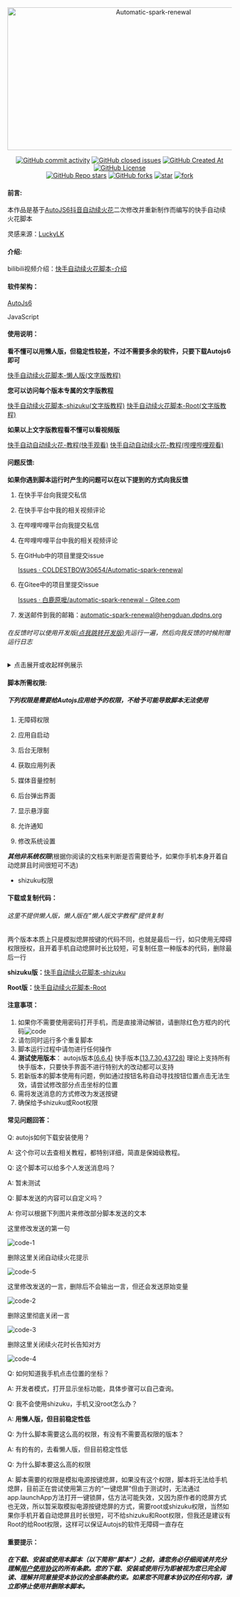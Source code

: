 <div align="center">
  <img src="https://socialify.git.ci/COLDESTBOW30654/Automatic-spark-renewal/image?description=1&font=Inter&forks=1&issues=1&language=1&name=1&owner=1&pattern=Plus&pulls=1&stargazers=1&theme=Light" alt="Automatic-spark-renewal" width="640" height="320" />

  <p>
    <a href="https://github.com/COLDESTBOW30654/Automatic-spark-renewal/issues
    "><img alt="GitHub commit activity" src="https://img.shields.io/github/commit-activity/t/coldestbow30654/automatic-spark-renewal"/></a>
    <a href="https://github.com/COLDESTBOW30654/Automatic-spark-renewal/issues"><img alt="GitHub closed issues" src="https://img.shields.io/github/issues/coldestbow30654/automatic-spark-renewal"/></a>
    <a href="https://github.com/COLDESTBOW30654/Automatic-spark-renewal/commits/main/"><img alt="GitHub Created At" src="https://img.shields.io/github/created-at/coldestbow30654/Automatic-spark-renewal
    "/></a>
    <a href="https://github.com/COLDESTBOW30654/Automatic-spark-renewal/blob/main/LICENSE"><img alt="GitHub License" src="https://img.shields.io/github/license/coldestbow30654/automatic-spark-renewal"/></a>
    <br>
    <a href="https://github.com/COLDESTBOW30654/Automatic-spark-renewal/stargazers"><img alt="GitHub Repo stars" src="https://img.shields.io/github/stars/coldestbow30654/automatic-spark-renewal"/></a>
    <a href="https://github.com/COLDESTBOW30654/Automatic-spark-renewal/forks"><img alt="GitHub forks" src="https://img.shields.io/github/forks/coldestbow30654/automatic-spark-renewal"/></a>
    <a href='https://gitee.com/coldestbow30654/automatic-spark-renewal/stargazers'><img src='https://gitee.com/coldestbow30654/automatic-spark-renewal/badge/star.svg?theme=white' alt='star'></img></a>
    <a href='https://gitee.com/coldestbow30654/automatic-spark-renewal/members'><img src='https://gitee.com/coldestbow30654/automatic-spark-renewal/badge/fork.svg?theme=white' alt='fork'></img></a>
  </p>
</div>

#### 前言:

本作品是基于[AutoJS6抖音自动续火花](https://gitee.com/ewaaa/auto-js6-tiktok-auto-spark)二次修改并重新制作而编写的快手自动续火花脚本

灵感来源：[LuckyLK](https://www.bilibili.com/video/BV1zb3xzUEXj)

#### 介绍:

bilibili视频介绍：[快手自动续火花脚本-介绍](https://www.bilibili.com/video/BV11beMzNEgS)

#### 软件架构：

[AutoJs6](https://github.com/SuperMonster003/AutoJs6)

JavaScript

#### 使用说明：

**看不懂可以用懒人版，但稳定性较差，不过不需要多余的软件，只要下载Autojs6即可**

[快手自动续火花脚本-懒人版(文字版教程)](.document/Document-Lazy.md)

**您可以访问每个版本专属的文字版教程**

[快手自动续火花脚本-shizuku(文字版教程)](.document/Document-shizuku.md)
[快手自动续火花脚本-Root(文字版教程)](.document/Document-Root.md)   

**如果以上文字版教程看不懂可以看视频版**

[快手自动自动续火花-教程(快手观看)](https://www.kuaishou.com/short-video/3xywczexb6t35cw)
[快手自动自动续火花-教程(哔哩哔哩观看)](https://www.bilibili.com/video/BV1J5Y9zEECi/)	  

#### 问题反馈:

**如果你遇到脚本运行时产生的问题可以在以下提到的方式向我反馈**

1. 在快手平台向我提交私信

2. 在快手平台中我的相关视频评论

3. 在哔哩哔哩平台向我提交私信

4. 在哔哩哔哩平台中我的相关视频评论

5. 在GitHub中的项目里提交issue

   [Issues · COLDESTBOW30654/Automatic-spark-renewal](https://github.com/COLDESTBOW30654/Automatic-spark-renewal/issues)

6. 在Gitee中的项目里提交issue

   [Issues · 白鹿原嚒/automatic-spark-renewal - Gitee.com](https://gitee.com/coldestbow30654/automatic-spark-renewal/issues)

7. 发送邮件到我的邮箱：<EMAIL>automatic-spark-renewal@hengduan.dpdns.org

###### 在反馈时可以使用开发版[(点我跳转开发版)](/.code/快手自动续火花脚本-开发版.js)先运行一遍，然后向我反馈的时候附赠运行日志

<details><summary>点击展开或收起样例展示</summary>
   <div align="center">
      <br>
      <img src=".photo/photo-2.png" alt="" border="0"/>
   </div>
</details>

#### 脚本所需权限:

##### 下列权限是需要给Autojs应用给予的权限，不给予可能导致脚本无法使用

1. 无障碍权限

2. 应用自启动

3. 后台无限制

4. 获取应用列表

5. 媒体音量控制

6. 后台弹出界面

7. 显示悬浮窗

8. 允许通知

9. 修改系统设置

***其他非系统权限***(根据你阅读的文档来判断是否需要给予，如果你手机本身开着自动熄屏且时间很短可不选)

- shizuku权限

#### 下载或复制代码：
###### 这里不提供懒人版，懒人版在"懒人版文字教程"提供复制
两个版本本质上只是模拟熄屏按键的代码不同，也就是最后一行，如只使用无障碍权限授权，且开着手机自动熄屏时长比较短，可复制任意一种版本的代码，删除最后一行

**shizuku版：**[快手自动续火花脚本-shizuku](.code/快手自动续火花脚本-shizuku.js)

**Root版：**[快手自动续火花脚本-Root](.code/快手自动续火花脚本-Root.js)

#### 注意事项：

1. 如果你不需要使用密码打开手机，而是直接滑动解锁，请删除红色方框内的代码![code](.photo/code.png)
2. 请勿同时运行多个重复脚本
3. 脚本运行过程中请勿进行任何操作
4. **测试使用版本**： autojs版本[(6.6.4)](https://pan.huang1111.cn/s/byQ1qcY)   快手版本[(13.7.30.43728)](https://pan.huang1111.cn/s/Wz33Pf3)    理论上支持所有快手版本，只要快手界面不进行特别大的改动都可以支持
5. 若新版本的脚本使用有问题，例如通过按钮名称自动寻找按钮位置点击无法生效，请尝试修改部分点击坐标的位置
6. 需将发送消息的方式修改为发送按键
7. 确保给予shizuku或Root权限

#### 常见问题回答：

Q: autojs如何下载安装使用？

A: 这个你可以去查相关教程，都特别详细，简直是保姆级教程。

Q: 这个脚本可以给多个人发送消息吗？

A: 暂未测试

Q: 脚本发送的内容可以自定义吗？

A: 你可以根据下列图片来修改部分脚本发送的文本

   这里修改发送的第一句

   ![code-1](.photo/code-1.png)

   删除这里关闭自动续火花提示

   ![code-5](.photo/code-5.png)

   这里修改发送的一言，删除后不会输出一言，但还会发送原始变量

   ![code-2](.photo/code-2.png)

   删除这里彻底关闭一言

   ![code-3](.photo/code-3.png)

   删除这里关闭续火花时长告知对方

   ![code-4](.photo/code-4.png)

Q: 如何知道我手机点击位置的坐标？

A: 开发者模式，打开显示坐标功能，具体步骤可以自己查询。

Q: 我不会使用shizuku，手机又没root怎么办？

A: **用懒人版，但目前稳定性低**

Q: 为什么脚本需要这么高的权限，有没有不需要高权限的版本？

A: 有的有的，去看懒人版，但目前稳定性低

Q: 为什么脚本要这么高的权限

A: 脚本需要的权限是模拟电源按键熄屏，如果没有这个权限，脚本将无法给手机熄屏，目前正在尝试使用第三方的“一键熄屏”但由于测试时，无法通过app.launchApp方法打开一键锁屏，估方法可能失效，又因为原作者的熄屏方式也无效，所以暂采取模拟电源按键熄屏的方式，需要root或shizuku权限，当然如果你手机开着自动熄屏且时长很短，可不给shizuku和Root权限，但我还是建议有Root的给Root权限，这样可以保证Autojs的软件无障碍一直存在

#### 重要提示：

##### 在下载、安装或使用本脚本（以下简称“脚本”）之前，请您务必仔细阅读并充分理解[用户使用协议](LICENSE.md)的所有条款。您的下载、安装或使用行为即被视为您已完全阅读、理解并同意接受本协议的全部条款约束。如果您不同意本协议的任何内容，请立即停止使用并删除本脚本。

